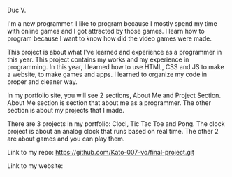 Duc V.

  I'm a new programmer. I like to program because I mostly spend my time with online games and I got attracted by those games. I learn how to program because I want to know how did the video games were made. 
  
  This project is about what I've learned and experience as a programmer in this year. This project contains my works and my experience in programming. In this year, I learned how to use HTML, CSS and JS to make a website, to make games and apps. I learned to organize my code in proper and cleaner way. 
  
  In my portfolio site, you will see 2 sections, About Me and Project Section. About Me section is section that about me as a programmer. The other section is about my projects that I made.
  
  There are 3 projects in my portfolio: Clocl, Tic Tac Toe and Pong. The clock project is about an analog clock that runs based on real time. The other 2 are about games and you can play them. 

  Link to my repo: https://github.com/Kato-007-vo/final-project.git 
  
  Link to my website: 
